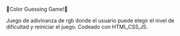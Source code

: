 🎨Color Guessing Game!🎨

Juego de adivinanza de rgb donde el usuario puede elegir el nivel de dificultad y reiniciar el juego.
Codeado con HTML,CSS,JS.

